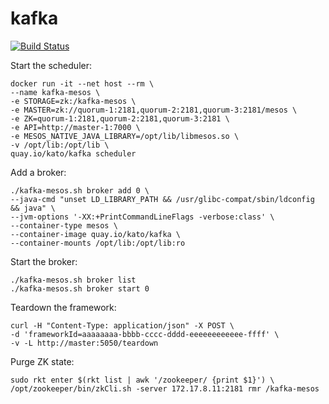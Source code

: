 # kafka

[![Build Status](https://travis-ci.org/katosys/kafka.svg?branch=master)](https://travis-ci.org/katosys/kafka)

Start the scheduler:
```
docker run -it --net host --rm \
--name kafka-mesos \
-e STORAGE=zk:/kafka-mesos \
-e MASTER=zk://quorum-1:2181,quorum-2:2181,quorum-3:2181/mesos \
-e ZK=quorum-1:2181,quorum-2:2181,quorum-3:2181 \
-e API=http://master-1:7000 \
-e MESOS_NATIVE_JAVA_LIBRARY=/opt/lib/libmesos.so \
-v /opt/lib:/opt/lib \
quay.io/kato/kafka scheduler
```

Add a broker:
```
./kafka-mesos.sh broker add 0 \
--java-cmd "unset LD_LIBRARY_PATH && /usr/glibc-compat/sbin/ldconfig && java" \
--jvm-options '-XX:+PrintCommandLineFlags -verbose:class' \
--container-type mesos \
--container-image quay.io/kato/kafka \
--container-mounts /opt/lib:/opt/lib:ro
```

Start the broker:
```
./kafka-mesos.sh broker list
./kafka-mesos.sh broker start 0
```

Teardown the framework:
```
curl -H "Content-Type: application/json" -X POST \
-d 'frameworkId=aaaaaaaa-bbbb-cccc-dddd-eeeeeeeeeeee-ffff' \
-v -L http://master:5050/teardown
```

Purge ZK state:
```
sudo rkt enter $(rkt list | awk '/zookeeper/ {print $1}') \
/opt/zookeeper/bin/zkCli.sh -server 172.17.8.11:2181 rmr /kafka-mesos
```
